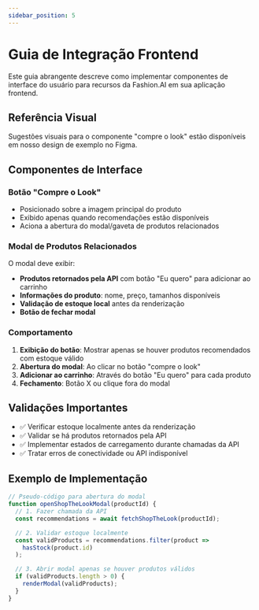 ```yaml
---
sidebar_position: 5
---
```


# Guia de Integração Frontend

Este guia abrangente descreve como implementar componentes de interface do usuário para recursos da Fashion.AI em sua aplicação frontend.

## Referência Visual

Sugestões visuais para o componente "compre o look" estão disponíveis em nosso design de exemplo no Figma.

## Componentes de Interface

### Botão "Compre o Look"

- Posicionado sobre a imagem principal do produto
- Exibido apenas quando recomendações estão disponíveis
- Aciona a abertura do modal/gaveta de produtos relacionados

### Modal de Produtos Relacionados

O modal deve exibir:

- **Produtos retornados pela API** com botão "Eu quero" para adicionar ao carrinho
- **Informações do produto**: nome, preço, tamanhos disponíveis
- **Validação de estoque local** antes da renderização
- **Botão de fechar modal**

### Comportamento

1. **Exibição do botão**: Mostrar apenas se houver produtos recomendados com estoque válido
2. **Abertura do modal**: Ao clicar no botão "compre o look"
3. **Adicionar ao carrinho**: Através do botão "Eu quero" para cada produto
4. **Fechamento**: Botão X ou clique fora do modal

## Validações Importantes

- ✅ Verificar estoque localmente antes da renderização
- ✅ Validar se há produtos retornados pela API
- ✅ Implementar estados de carregamento durante chamadas da API
- ✅ Tratar erros de conectividade ou API indisponível

## Exemplo de Implementação

```javascript
// Pseudo-código para abertura do modal
function openShopTheLookModal(productId) {
  // 1. Fazer chamada da API
  const recommendations = await fetchShopTheLook(productId);

  // 2. Validar estoque localmente
  const validProducts = recommendations.filter(product =>
    hasStock(product.id)
  );

  // 3. Abrir modal apenas se houver produtos válidos
  if (validProducts.length > 0) {
    renderModal(validProducts);
  }
}
```